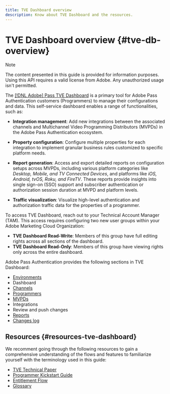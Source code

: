 ```yaml
---
title: TVE Dashboard overview
description: Know about TVE Dashboard and the resources.
---
```


# TVE Dashboard overview {#tve-db-overview}

>[!NOTE]
>
>The content presented in this guide is provided for information purposes. Using this API requires a valid license from Adobe. Any unauthorized usage isn't permitted.

The [[!DNL Adobe] Pass TVE Dashboard](https://console.auth.adobe.com/) is a primary tool for Adobe Pass Authentication customers (Programmers) to manage their configurations and data. This self-service dashboard enables a range of functionalities, such as:

* **Integration management**: Add new integrations between the associated channels and Multichannel Video Programming Distributors (MVPDs) in the Adobe Pass Authentication ecosystem.

* **Property configuration**: Configure multiple properties for each integration to implement granular business rules customized to specific platform needs.

* **Report generation**: Access and export detailed reports on configuration setups across MVPDs, including various platform categories like *Desktop, Mobile, and TV Connected Devices*, and platforms like *iOS, Android, tvOS, Roku, and FireTV*. These reports provide insights into single sign-on (SSO) support and subscriber authentication or authorization session duration at MVPD and platform levels.

* **Traffic visualization**: Visualize high-level authentication and authorization traffic data for the properties of a programmer.

To access TVE Dashboard, reach out to your Technical Account Manager (TAM). This access requires configuring two new user groups within your Adobe Marketing Cloud Organization:

* **TVE Dashboard Read-Write**: Members of this group have full editing rights across all sections of the dashboard.
* **TVE Dashboard Read-Only**: Members of this group have viewing rights only across the entire dashboard.

Adobe Pass Authentication provides the following sections in TVE Dashboard:

* [Environments](/help/authentication/tve-dashboard-environments.md)
* Dashboard
* [Channels](/help/authentication/tve-dashboard-channels.md)
* [Programmers](/help/authentication/tve-dashboard-programmers.md)
* [MVPDs](/help/authentication/tve-dashboard-mvpds.md)
* Integrations
* Review and push changes
* [Reports](/help/authentication/tve-dashboard-reports.md)
* [Changes log](/help/authentication/tve-dashboard-changes-log.md)

## Resources {#resources-tve-dashboard}

We recomment going through the following resources to gain a comprehensive understanding of the flows and features to familiarize yourself with the terminology used in this guide:

* [TVE Technical Paper](/help/authentication/technical-paper.md)
* [Programmer Kickstart Guide](/help/authentication/programmer-kickstart-guide.md)
* [Entitlement Flow](/help/authentication/entitlement-flow.md)
* [Glossary](/help/authentication/glossary.md)


